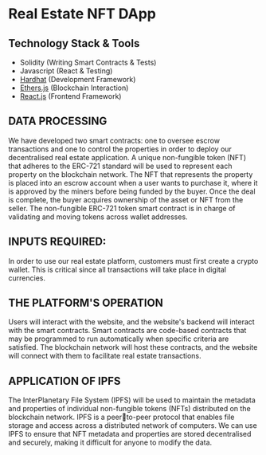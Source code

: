 # Real Estate NFT DApp

## Technology Stack & Tools

- Solidity (Writing Smart Contracts & Tests)
- Javascript (React & Testing)
- [Hardhat](https://hardhat.org/) (Development Framework)
- [Ethers.js](https://docs.ethers.io/v5/) (Blockchain Interaction)
- [React.js](https://reactjs.org/) (Frontend Framework)

## DATA PROCESSING

We have developed two smart contracts: one to oversee escrow transactions and one to control the 
properties in order to deploy our decentralised real estate application. A unique non-fungible 
token (NFT) that adheres to the ERC-721 standard will be used to represent each property on 
the blockchain network. The NFT that represents the property is placed into an escrow account 
when a user wants to purchase it, where it is approved by the miners before being funded by 
the buyer. Once the deal is complete, the buyer acquires ownership of the asset or NFT from 
the seller. The non-fungible ERC-721 token smart contract is in charge of validating and 
moving tokens across wallet addresses.

## INPUTS REQUIRED:
In order to use our real estate platform, customers must first create a crypto wallet. This is 
critical since all transactions will take place in digital currencies.
## THE PLATFORM'S OPERATION
Users will interact with the website, and the website's backend will interact with the smart 
contracts. Smart contracts are code-based contracts that may be programmed to run 
automatically when specific criteria are satisfied. The blockchain network will host these 
contracts, and the website will connect with them to facilitate real estate transactions.
## APPLICATION OF IPFS
The InterPlanetary File System (IPFS) will be used to maintain the metadata and properties of 
individual non-fungible tokens (NFTs) distributed on the blockchain network. IPFS is a peerto-peer protocol that enables file storage and access across a distributed network of computers. 
We can use IPFS to ensure that NFT metadata and properties are stored decentralised and 
securely, making it difficult for anyone to modify the data.
